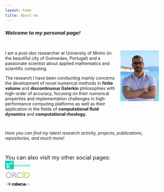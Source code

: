```yaml
---
layout: home
title: About me
---
```


### _Welcome to my personal page!_

&nbsp;

<img style="float: right; width: 9em; margin-left: 1em; margin-bottom: 4em" src="public/photo.jpg">

I am a post-doc researcher at University of Minho (in the beautiful city of Guimarães, Portugal) and a passionate scientist about applied mathematics and scientific computing.

The research I have been conducting mainly concerns the development of novel numerical methods in **finite volume** and **discontinuous Galerkin** philosophies with high-order of accuracy, focusing on their numerical properties and implementation challenges in high-performance computing platforms as well as their application in the fields of **computational fluid dynamics** and **computational rheology.**

&nbsp;

_Here you can find my latest research activity, projects, publications, repositories, and much more!_

&nbsp;

<font size="4">  
You can also visit my other social pages:
</font>

<div class="row">
  <div class="column-3">
    <a href="https://www.researchgate.net/profile/ricardo-costa-21">
      <img style="height: 2em; width: auto;" src="public/researchgate.png">
    </a>
  </div>
  <div class="column-3">
    <a href="https://orcid.org/0000-0002-1904-8317">
      <img style="height: 2em; width: auto;" src="public/orcid.png">
    </a>
  </div>
  <div class="column-3">
    <a href="https://www.cienciavitae.pt/2F14-5623-03EB">
      <img style="height: 2em; width: auto;" src="public/cienciaid.png">
    </a>
  </div>
</div>

<!-- <div class="posts">
  {% for post in paginator.posts %}
  <div class="post">
    <h1 class="post-title">
      <a href="{{ post.url }}">
        {{ post.title }}
      </a>
    </h1>
    <span class="post-date">{{ post.date | date_to_string }}</span>
    {{ post.content }}
  </div>
  {% endfor %}
</div>

<div class="pagination">
  {% if paginator.next_page %}
    <a class="pagination-item older" href="{{ site.baseurl }}page{{paginator.next_page}}">Older</a>
  {% else %}
    <span class="pagination-item older">Older</span>
  {% endif %}
  {% if paginator.previous_page %}
    {% if paginator.page == 2 %}
      <a class="pagination-item newer" href="{{ site.baseurl }}">Newer</a>
    {% else %}
      <a class="pagination-item newer" href="{{ site.baseurl }}page{{paginator.previous_page}}">Newer</a>
    {% endif %}
  {% else %}
    <span class="pagination-item newer">Newer</span>
  {% endif %}
</div> -->
